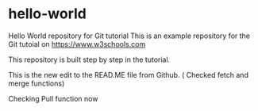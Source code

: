 # hello-world
Hello World repository for Git tutorial
This is an example repository for the Git tutoial on https://www.w3schools.com

This repository is built step by step in the tutorial.

This is the new edit to the READ.ME file from Github. ( Checked fetch and merge functions)

Checking Pull function now
